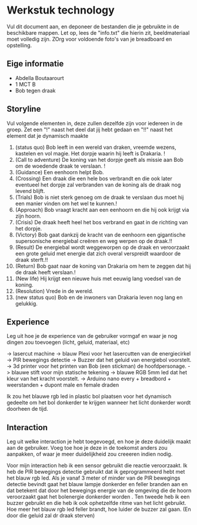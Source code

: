 # Werkstuk technology

Vul dit document aan, en deponeer de bestanden die je gebruikte in de beschikbare mappen. Let op, lees de "info.txt" die hierin zit, beeldmateriaal moet volledig zijn. ZOrg voor voldoende foto's van je breadboard en opstelling.


## Eige informatie

- Abdella Boutaarourt
- 1 MCT B
- Bob tegen draak


## Storyline 

Vul volgende elementen in, deze zullen dezelfde zijn voor iedereen in de groep. Zet een "!" naast het deel dat jij hebt gedaan en "!!" naast het element dat je dynamisch maakte

1. (status quo) Bob leeft in een wereld van draken, vreemde wezens, kastelen en vol magie. Het dorpje waarin hij leeft is Drakaria. ! 
2. (Call to adventure) De koning van het dorpje geeft als missie aan Bob om de woedende draak te verslaan. !
3. (Guidance) Een eenhoorn helpt Bob.
4. (Crossing) Een draak die een hele bos verbrandt en die ook later eventueel het dorpje zal verbranden van de koning als de draak nog levend blijft.
5. (Trials) Bob is niet sterk genoeg om de draak te verslaan dus moet hij een manier vinden om het wel te kunnen.!
6. (Approach) Bob vraagt kracht aan een eenhoorn en die hij ook krijgt via zijn hoorn.
7. (Crisis) De draak heeft heel het bos verbrand en gaat in de richting van het dorpje.
8. (Victory) Bob gaat dankzij de kracht van de eenhoorn een gigantische supersonische energiebal creëren en weg werpen op de draak.!!
9. (Result) De energiebal wordt weggeworpen op de draak en veroorzaakt een grote geluid met energie dat zich overal verspreidt waardoor de draak sterft.!!
11. (Return) Bob gaat naar de koning van Drakaria om hem te zeggen dat hij de draak heeft verslaan.!
12. (New life) Hij krijgt een nieuwe huis met eeuwig lang voedsel van de koning.
13. (Resolution) Vrede in de wereld. 
14. (new status quo) Bob en de inwoners van Drakaria leven nog lang en gelukkig.

## Experience

Leg uit hoe je de experience van de gebruiker vormgaf en waar je nog dingen zou toevoegen (licht, geluid, materiaal, etc)

-> lasercut machine
-> blauw Plexi voor het lasercutten van de energiecirkel
-> PIR bewegings detectie
-> Buzzer dat het geluid van energiebol voorstelt. 
-> 3d printer voor het printen van Bob (een stickman) de hoofdpersonage.
-> blauwe stift voor mijn statische tekening
-> blauwe RGB 5mm led dat het kleur van het kracht voorstelt.
-> Arduino nano every + breadbord + weerstanden + dupont male en female draden

Ik zou het blauwe rgb led in plastic bol plaatsen voor het dynamisch gedeelte om het bol donkerder te krijgen wanneer
het licht donkerder wordt doorheen de tijd.

## Interaction

Leg uit welke interaction je hebt toegevoegd, en hoe je deze duidelijk maakt aan de gebruiker. Voeg toe hoe je deze in de toekomst anders zou aanpakken, of waar je meer duidelijkheid zou creeeren indien nodig.


Voor mijn interaction heb ik een sensor gebruikt die reactie veroorzaakt. Ik heb de PIR bewegings detectie gebruikt dat ik geprogrammeerd hebt met het blauw rgb led. Als je vanaf 3 meter of minder van de PIR bewegings detectie bevindt gaat het blauw lampje donkerder en feller branden aan en dat betekent dat door het bewegings energie van de omgeving die de hoorn veroorzaakt gaat  het bolenergie donkerder worden . Ten tweede heb ik een buzzer gebruikt en die heb ik ook ophetzelfde ritme van het licht gebruikt. Hoe meer het blauw rgb led feller brandt, hoe luider de buzzer zal gaan. (En door die geluid zal dr draak sterven)



